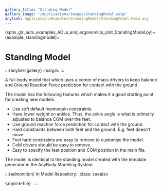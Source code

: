 ```yaml
---
gallery_title: "Standing Model"
gallery_image: "/Applications/images/StandingModel.webp"
anylink: Application/Examples/StandingModel/StandingModel.Main.any
---
```


(sphx_glr_auto_examples_ADLs_and_ergonomics_plot_StandingModel.py)=
(example_standingmodel)=
# Standing Model

:::{anylink-gallery}
:margin:
:::

A full-body model that which uses a center of mass drivers to keep balance and Ground Reaction Force prediction for contact with the ground.

The model has the following features which makes it a good starting point for creating new models.

- Use soft default mannequin constraints.
- Have lower weight on ankles. Thus, the ankle angle is what is primarily adjusted to balance COM over the feet.
- Use ground reaction force prediction for contact with the ground.
- Hard constraints between both feet and the ground. E.g. feet doesn't move.
- Foot hard constraints are easy to remove to customize the model.
- CoM drivers should be easy to remove.
- Easy to specify the feet position and COM position in the main file.

The model is identical to the standing model created with the  template generator in the AnyBody Modeling System.


:::{admonition} In Model Repository:
:class: seealso

{anylink-file}` `
:::


